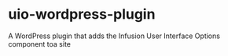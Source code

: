 # uio-wordpress-plugin
A WordPress plugin that adds the Infusion User Interface Options component toa site

